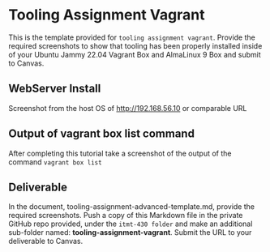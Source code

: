 # Tooling Assignment Vagrant

This is the template provided for `tooling assignment vagrant`. Provide the required screenshots to show that tooling has been properly installed inside of your Ubuntu Jammy 22.04 Vagrant Box and AlmaLinux 9 Box and submit to Canvas.

## WebServer Install

Screenshot from the host OS of http://192.168.56.10 or comparable URL

## Output of vagrant box list command

After completing this tutorial take a screenshot of the output of the command ```vagrant box list```

## Deliverable

In the document, tooling-assignment-advanced-template.md, provide the required screenshots. Push a copy of this Markdown file in the private GitHub repo provided, under the `itmt-430 folder` and make an additional sub-folder named: **tooling-assignment-vagrant**. Submit the URL to your deliverable to Canvas.
